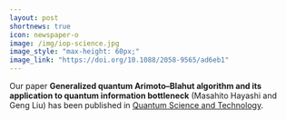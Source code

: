 ```yaml
---
layout: post
shortnews: true
icon: newspaper-o
image: /img/iop-science.jpg
image_style: "max-height: 60px;"
image_link: "https://doi.org/10.1088/2058-9565/ad6eb1"
---
```


Our paper **Generalized quantum Arimoto–Blahut algorithm and its application to quantum information bottleneck** (Masahito Hayashi and Geng Liu) has been published in [Quantum Science and Technology](https://doi.org/10.1088/2058-9565/ad6eb1).

